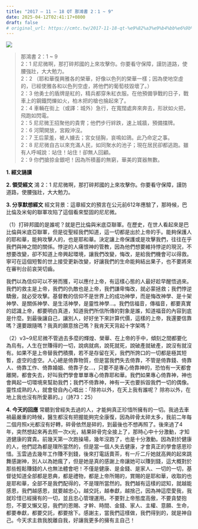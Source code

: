 ```yaml
---
title: "2017 – 11 – 18 QT 那鴻書 2：1 ~ 9"
date: 2025-04-12T02:41:17+0800
draft: false
# original_url: https://cmtc.tw/2017-11-18-qt-%e9%82%a3%e9%b4%bb%e6%9b%b8-2%ef%bc%9a1-9
---
```


![](/images/qt.jpg)
> 那鴻書 2：1 ~ 9  
> 2：1 尼尼微啊，那打碎邦國的上來攻擊你。你要看守保障，謹防道路，使腰強壯，大大勉力。  
> 2：2 （耶和華復興雅各的榮華，好像以色列的榮華一樣；因為使地空虛的，已經使雅各和以色列空虛，將他們的葡萄枝毀壞了。）  
> 2：3 他勇士的盾牌是紅的，精兵都穿朱紅衣服。在他預備爭戰的日子，戰車上的鋼鐵閃爍如火，柏木把的槍也掄起來了。  
> 2：4 車輛在街上（或譯：城外）急行，在寬闊處奔來奔去，形狀如火把，飛跑如閃電。  
> 2：5 尼尼微王招聚他的貴冑；他們步行絆跌，速上城牆，預備擋牌。  
> 2：6 河閘開放，宮殿沖沒。  
> 2：7 王后蒙羞，被人擄去；宮女搥胸，哀鳴如鴿。此乃命定之事。  
> 2：8 尼尼微自古以來充滿人民，如同聚水的池子；現在居民卻都逃跑。雖有人呼喊說：站住！站住！卻無人回顧。  
> 2：9 你們搶掠金銀吧！因為所積蓄的無窮，華美的寶器無數。

**1. 經文誦讀**

**2. 領受經文**
鴻 2：1 尼尼微啊，那打碎邦國的上來攻擊你。你要看守保障，謹防道路，使腰強壯，大大勉力。

**3. 分享默想經文**
經文背景：這章經文的預言在公元前612年應驗了，那時候，巴比倫及米甸的聯軍攻陷了這個看來堅固的尼尼微。

（1）打碎邦國的是誰呢？就是巴比倫與米底亞聯軍。在歷史，在世人看起來是巴比倫與米底亞聯軍，但是從聖經我們知道，這一切都是出於上帝的手。能夠保護人的耶和華，能夠攻擊人的，也是耶和華。決定讓上帝保護或是攻擊我們，往往在乎我們與神之間的關係。悖逆的人痛恨神的管教，因為他們想要維持悖逆的現況，不想要改變，卻不知道上帝興起環境，讓我們改變，悔改，是給我們機會可以得救。寧可在這個短暫的世上接受更新改變，好讓我們的生命能夠結出果子，也不要將來在審判台前哀哭切齒。

我們以為信仰可以不勞而獲，可以應付上帝，有這樣心態的人最好趁早醒悟過來。我們的救主是上帝，我們的仇敵也是上帝，我們謙卑悔改，就必蒙拯救；我們悖逆驕傲，就必受攻擊。基督教的信仰不是世界上的成功神學，而是悔改神學、是十架神學、是關係神學、是生活神學，是靈性神學…。我們信福音，傳福音，都要真實的認識上帝，都要明白真道，知道我們所信所傳的對象是誰，知道福音的內容到底是什麼。到最後讓自己，讓別人，好好坐下來計算代價，這樣的上帝，我還要信靠嗎？還要跟隨嗎？我真的願意捨己嗎？我肯天天背起十字架嗎？

（2）v3\~9尼尼微不管過去多麼的輝煌、榮華、在上帝的手中，傾刻之間都要化為烏有。人生在世賺得的一切，說病就病，說死就死，說破產就破產，說沒有就沒有。如果不是上帝替我們積攢，若不是存留在天，我們所誇口的一切都是極其短暫，虛空的虛空。人心總是倚靠物質，但是當我們失去倚靠，不管是倚靠錢、倚靠人、倚靠工作、倚靠婚姻、倚靠子女…，只要不是專心倚靠神的，恐怕有一天都會離開，都會失去，好叫我們學會單單專心倚靠耶和華。我們如果專心倚靠神，神也會興起一切環境來幫助我們；我們不倚靠神，神有一天也要拆毀我們一切的偶像。靈性成熟的人，就會發自內心唱出：「除祢以外，在天上我有誰呢？ 除祢以外，在地上我也沒有所愛慕的。」（詩73：25）

**4. 今天的回應**
常聽到曾經失去過的人，才能夠真正珍惜所擁有的一切。我過去車禍最嚴重的時候，醫生都沒有把握能夠完全康復，因為碎骨太碎太多，我前二年每二個月照x光都沒有好轉，碎骨依然是碎的，到最後也不想再照了。後來過了4年，突然想起來再去照一次x光，結果碎骨完全接上了，那時心中十分激動，才知道健康的寶貴。前幾天第一次跑操場，幾年沒跑了，也是十分激動。因為對於健康的人，他們認為都是理所當然的，但是當一個人失去健康，才會真正的學會感恩珍惜。玉雲過去幾年工作賺不到錢，後來打電話賣茶，有一斤二斤她就高興的起來跳舞感謝神，別人以為她瘋了，但是她是真的感謝上帝讓她可以賺到錢，這大概對於那些輕鬆賺錢的人也無法體會吧！不僅是健康、是金錢、是家人、一切的一切，基督徒知道全部都是恩典，都是禮物，都是上帝所賜的，賞賜的是耶和華，收取的也是耶和華，全部不是我們配得的，不是理所當然的。我們越有這樣的認知，就越能感恩，我們越感恩，就要越忠心，越交託，越奉獻，越捨己，因為神這麼愛我，我就珍惜已經擁有的一切，並且忠心管理運用。不要對上帝態度高傲，不要貪婪抱怨，不要又懶又惡，我們的恩賜、才幹、時間、金錢、家人、主權、意願、生命，都要奉獻，都要交託，都要捨下。感謝主，當我們這樣做，我們得到的，就是神自己。今天求主救我脫離自我，好讓我更多的擁有主自己！
